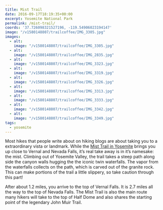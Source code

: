 ```yaml
---
title: Mist Trail
date: 2016-09-17T18:19:35+00:00
excerpt: Yosemite National Park
permalink: /mist-trail/
coords: '37.726098321527196, -119.54906023194147'
image: "/v1580148807/trailcoffee/IMG_3305.jpg"
images:
  - alt: 
    image: "/v1580148807/trailcoffee/IMG_3305.jpg"
  - alt: 
    image: "/v1580148807/trailcoffee/IMG_2835.jpg"
  - alt: 
    image: "/v1580148807/trailcoffee/IMG_3323.jpg"
  - alt: 
    image: "/v1580148807/trailcoffee/IMG_3319.jpg"
  - alt: 
    image: "/v1580148807/trailcoffee/IMG_3326.jpg"
  - alt: 
    image: "/v1580148807/trailcoffee/IMG_3313.jpg"
  - alt: 
    image: "/v1580148807/trailcoffee/IMG_3333.jpg"
  - alt: 
    image: "/v1580148807/trailcoffee/IMG_3342.jpg"
  - alt: 
    image: "/v1580148807/trailcoffee/IMG_3349.jpg"
tags:
  - yosemite
---
```

Most hikes that people write about on hiking blogs are about taking you to a extraordinary vista or landmark. While the <a href="https://www.nps.gov/yose/planyourvisit/vernalnevadatrail.htm">Mist Trail in Yosemite</a> brings you up close to Vernal and Nevada Falls, it’s real take away is in it’s namesake: the mist. Climbing out of Yosemite Valley, the trail takes a steep path along side the canyon walls hugging the the iconic twin waterfalls. The vapor from the waterfalls collects on the path, which is carved out of the granite rock. This can make portions of the trail a little slippery, so take caution through this part!

After about 1.2 miles, you arrive to the top of Vernal Falls. It is 2.7 miles all the way to the top of Nevada Falls. The Mist Trail is also the main route many hikers will take to the top of Half Dome and also shares the starting point of the legendary John Muir Trail.


